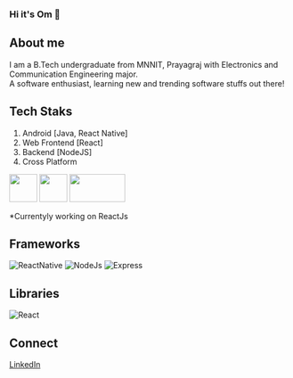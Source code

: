 ### Hi it's Om 👋

## About me

I am a B.Tech undergraduate from MNNIT, Prayagraj with Electronics and Communication Engineering major. <br/>
A software enthusiast, learning new and trending software stuffs out there!



## Tech Staks

1) Android [Java, React Native]
2) Web Frontend [React]
3) Backend [NodeJS] 
4) Cross Platform

<img src = "https://cdn.vox-cdn.com/thumbor/kL-Z76ZSmU6AUOBanezRDqSQ7us=/1400x1400/filters:format(jpeg)/cdn.vox-cdn.com/uploads/chorus_asset/file/19086219/Android_logo_stacked__RGB_.jpg" height="50px" width="50px"/>   <img src = "https://ensocore.com/media/61/reactjs-logo-sticker%20%281%29.jpg" height = "50px" width = "50px">   <img src = "https://upload.wikimedia.org/wikipedia/commons/d/d9/Node.js_logo.svg" height = "50px" width = "100px">

 
 *Currentyly working on ReactJs 
 
 ## Frameworks
  ![ReactNative](https://img.shields.io/badge/react--native-Mobile-green)
  ![NodeJs](https://img.shields.io/badge/node--js-Backend-orange)
  ![Express](https://img.shields.io/badge/express-Backend-yellow)
  
  ## Libraries
  ![React](https://img.shields.io/badge/react-Web-yellow)
  
  ## Connect
  [LinkedIn](https://www.linkedin.com/in/om-singh-5092/)
  
